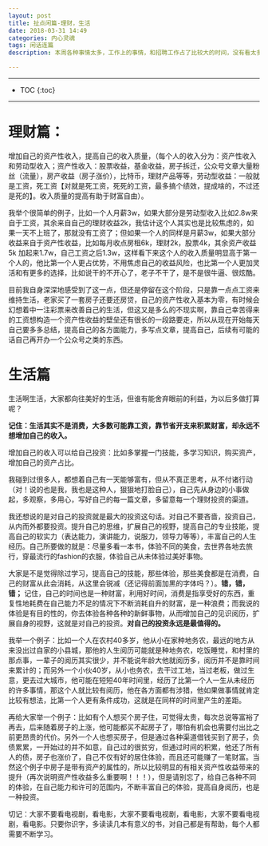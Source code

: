 ```yaml
---
layout: post
title: 扯点闲篇-理财，生活
date: 2018-03-31 14:49
categories: 内心灵魂
tags: 闲话连篇
description: 本周各种事情太多，工作上的事情，和招聘工作占了比较大的时间，没有看太多的书，只是看了张开涛的亿级流量网站架构核心技术两章（PS：学车去考科目二，最终失败告终，无比心痛。虽然大家都不喜欢失败，但的的确确失败并不能让我脆弱，反而使我强大，对于有自尊心比较强的我，科目二没过确实很丢人，自己很受打击，丢人就丢人，我还是我，继续加油，下次考过了就是）。

---
```

*****
* TOC
{:toc}
*****


# 理财篇：
增加自己的资产性收入，提高自己的收入质量，（每个人的收入分为：资产性收入和劳动型收入；资产性收入：股票收益，基金收益，房子拆迁，公众号文章大量粉丝（流量），房产收益（房子涨价），比特币，理财产品等等，劳动型收益：一般就是工资，死工资【对就是死工资，死死的工资，最多搞个绩效，提成啥的，不过还是死的】。收入质量的提高有助于财富自由）。

我举个很简单的例子，比如一个人月薪3w，如果大部分是劳动型收入比如2.8w来自于工资，其余来自自己的理财收益2k，我估计这个人其实也是比较焦虑的，如果一天不上班了，那就没有工资了；但如果一个人的同样是月薪3w，如果大部分收益来自于资产性收益，比如每月收点房租6k，理财2k，股票4k，其余资产收益5k 加起来1.7w，自己工资之后1.3w，这样看下来这个人的收入质量明显高于第一个人的，他比第一个人更占优势，不用焦虑自己的收益风险，也比第一个人更加灵活和有更多的选择，比如说干的不开心了，老子不干了，是不是很牛逼、很炫酷。

目前我自身深深地感受到了这一点，但还是停留在这个阶段，只是靠一点点工资来维持生活，老家买了一套房子还要还房贷，自己的资产性收入基本为零，有时候会幻想着中一注彩票来改善自己的生活，但这又是多么的不现实啊，靠自己幸苦得来的工资想构造一个资产性收益的壁垒还有很长的一段路要走，所以从现在开始每天自己要多多总结，提高自己的各方面能力，多写点文章，提高自己，后续有可能的话自己再开办一个公众号之类的东西。

# 生活篇

生活啊生活，大家都向往美好的生活，但谁有能舍弃眼前的利益，为以后多做打算呢？

**记住：生活其实不是消费，大多数可能靠工资，靠节省开支来积累财富，却永远不想增加自己的收入。**

增加自己的收入可以给自己投资：比如多掌握一门技能，多学习知识，购买资产，增加自己的资产占比。


我碰到过很多人，都想着自己有一天能够富有，但从不真正思考，从不付诸行动（对！说的也是我，我也是这种人，狠狠地打脸自己），自己先从身边的小事做起，多观察，多用心，写好自己的每一篇文章，多留意每一个理财投资的渠道。

我还想说的是对自己的投资就是最大的投资这句话。对自己不要吝啬，投资自己，从内而外都要投资。提升自己的思维，扩展自己的视野，提高自己的专业技能，提高自己的软实力（表达能力，演讲能力，说服力，领导力等等），丰富自己的人生经历。自己所要做的就是：尽量多看一本书，体验不同的美食，去世界各地去旅行，穿最流行的fashion的衣服，体验自己从未体验过美好事物。

大家是不是觉得除过学习，提高自己的技能，那些体验，那些美食都是在消费，自己的财富从此会消耗，从这里会锐减（还记得前面加黑的字体吗？）。**错，错，错；** 记住，自己的时间也是一种财富，利用好时间，消费是指享受好的东西，重复性地耗费在自己能力不足的情况下不断消耗自升的财富，是一种浪费；而我说的体验是有目的性的，你去体验各种各种的新鲜事物，从而增加自己的见识阅历，扩展自身的视野，这就是对自己的投资。**对自己的投资永远是最值得的。**

我举一个例子：比如一个人在农村40多岁，他从小在家种地务农，最远的地方从来没出过自家的小县城，那他的人生阅历可能就是种地务农，吃饭睡觉，和村里的那点事，一辈子的阅历其实很少，并不能说年龄大他就阅历多，阅历并不是靠时间来累计的；而另外一个小伙40岁，从小也务农，去干过工地，当过老板，做过生意，更去过大城市，他可能在短短40年时间里，经历了比第一个人一生从未经历的许多事情，那这个人就比较有阅历，他在各方面都有涉猎，他如果做事情就肯定比较有想法，比第一个人更有条件成功，这就是在同样的时间里产生的差距。

再给大家举一个例子：比如有个人想买个房子住，可觉得太贵，每次总说等富裕了再去，后来随着房子的上涨，他可能都买不起房子了，哪怕有机会也需要付出比之前更昂贵的代价。另外一个人也想买房子，但是通过各种渠道借钱买到了房子，负债累累，一开始过的并不如意，自己过的很贫穷，但通过时间的积累，他还了所有人的债，房子也涨价了，自己不仅有好的居住体验，而且还可能赚了一笔财富。当然这个例子中房子是带有资产的属性的，所以比较明显的有相关资产性收益带来的提升（再次说明资产性收益多么重要啊！！！），但是请别忘了，给自己各种不同的体验，在自己能力和许可的范围内，不断丰富自己的体验，提高自身阅历，也是一种投资。


切记：大家不要看电视剧，看电影，大家不要看电视剧，看电影，大家不要看电视剧，看电影。只要你识字，多读读几本有意义的书，对自己都是有帮助，每个人都需要不断学习。
